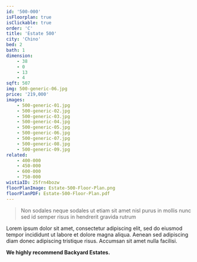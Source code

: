 ```yaml
---
id: '500-000'
isFloorplan: true
isClickable: true
order: 'C'
title: 'Estate 500'
city: 'Chino'
bed: 2
bath: 1
dimension:
    - 38
    - 0
    - 13
    - 4
sqft: 507
img: 500-generic-06.jpg
price: '219,000'
images:
    - 500-generic-01.jpg
    - 500-generic-02.jpg
    - 500-generic-03.jpg
    - 500-generic-04.jpg
    - 500-generic-05.jpg
    - 500-generic-06.jpg
    - 500-generic-07.jpg
    - 500-generic-08.jpg
    - 500-generic-09.jpg
related:
    - 400-000
    - 450-000
    - 600-000
    - 750-000
wistiaID: 25frn4bozw
floorPlanImage: Estate-500-Floor-Plan.png
floorPlanPDF: Estate-500-Floor-Plan.pdf
---
```


> Non sodales neque sodales ut etiam sit amet nisl purus in mollis nunc sed id semper risus in hendrerit gravida rutrum

Lorem ipsum dolor sit amet, consectetur adipiscing elit, sed do eiusmod tempor incididunt ut labore et dolore magna aliqua. Aenean sed adipiscing diam donec adipiscing tristique risus. Accumsan sit amet nulla facilisi.

**We highly recommend Backyard Estates.**
